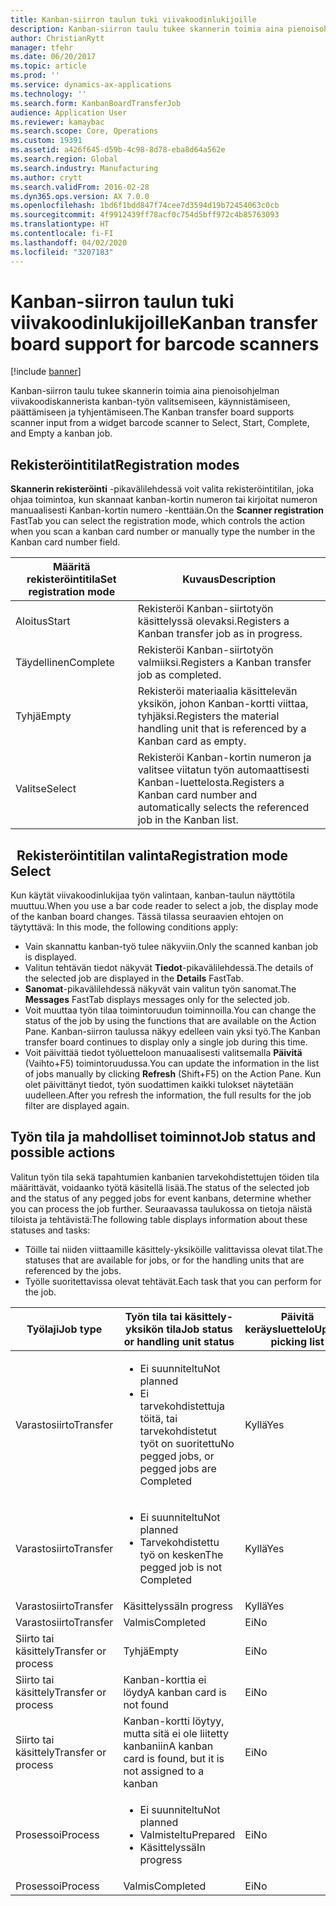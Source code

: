 ```yaml
---
title: Kanban-siirron taulun tuki viivakoodinlukijoille
description: Kanban-siirron taulu tukee skannerin toimia aina pienoisohjelman viivakoodiskannerista kanban-työn valitsemiseen, käynnistämiseen, päättämiseen ja tyhjentämiseen.
author: ChristianRytt
manager: tfehr
ms.date: 06/20/2017
ms.topic: article
ms.prod: ''
ms.service: dynamics-ax-applications
ms.technology: ''
ms.search.form: KanbanBoardTransferJob
audience: Application User
ms.reviewer: kamaybac
ms.search.scope: Core, Operations
ms.custom: 19391
ms.assetid: a426f645-d59b-4c98-8d78-eba8d64a562e
ms.search.region: Global
ms.search.industry: Manufacturing
ms.author: crytt
ms.search.validFrom: 2016-02-28
ms.dyn365.ops.version: AX 7.0.0
ms.openlocfilehash: 1bd6f1bdd847f74cee7d3594d19b72454063c0cb
ms.sourcegitcommit: 4f9912439ff78acf0c754d5bff972c4b85763093
ms.translationtype: HT
ms.contentlocale: fi-FI
ms.lasthandoff: 04/02/2020
ms.locfileid: "3207183"
---
```

# <a name="kanban-transfer-board-support-for-barcode-scanners"></a><span data-ttu-id="66a46-103">Kanban-siirron taulun tuki viivakoodinlukijoille</span><span class="sxs-lookup"><span data-stu-id="66a46-103">Kanban transfer board support for barcode scanners</span></span>

[!include [banner](../includes/banner.md)]

<span data-ttu-id="66a46-104">Kanban-siirron taulu tukee skannerin toimia aina pienoisohjelman viivakoodiskannerista kanban-työn valitsemiseen, käynnistämiseen, päättämiseen ja tyhjentämiseen.</span><span class="sxs-lookup"><span data-stu-id="66a46-104">The Kanban transfer board supports scanner input from a widget barcode scanner to Select, Start, Complete, and Empty a kanban job.</span></span>

<a name="registration-modes"></a><span data-ttu-id="66a46-105">Rekisteröintitilat</span><span class="sxs-lookup"><span data-stu-id="66a46-105">Registration modes</span></span>
------------------

<span data-ttu-id="66a46-106">**Skannerin rekisteröinti** -pikavälilehdessä voit valita rekisteröintitilan, joka ohjaa toimintoa, kun skannaat kanban-kortin numeron tai kirjoitat numeron manuaalisesti Kanban-kortin numero -kenttään.</span><span class="sxs-lookup"><span data-stu-id="66a46-106">On the **Scanner registration** FastTab you can select the registration mode, which controls the action when you scan a kanban card number or manually type the number in the Kanban card number field.</span></span>

| <span data-ttu-id="66a46-107">Määritä rekisteröintitila</span><span class="sxs-lookup"><span data-stu-id="66a46-107">Set registration mode</span></span> | <span data-ttu-id="66a46-108">Kuvaus</span><span class="sxs-lookup"><span data-stu-id="66a46-108">Description</span></span>                                                                                     |
|-----------------------|-------------------------------------------------------------------------------------------------|
| <span data-ttu-id="66a46-109">Aloitus</span><span class="sxs-lookup"><span data-stu-id="66a46-109">Start</span></span>                 | <span data-ttu-id="66a46-110">Rekisteröi Kanban-siirtotyön käsittelyssä olevaksi.</span><span class="sxs-lookup"><span data-stu-id="66a46-110">Registers a Kanban transfer job as in progress.</span></span>                                                 |
| <span data-ttu-id="66a46-111">Täydellinen</span><span class="sxs-lookup"><span data-stu-id="66a46-111">Complete</span></span>              | <span data-ttu-id="66a46-112">Rekisteröi Kanban-siirtotyön valmiiksi.</span><span class="sxs-lookup"><span data-stu-id="66a46-112">Registers a Kanban transfer job as completed.</span></span>                                                   |
| <span data-ttu-id="66a46-113">Tyhjä</span><span class="sxs-lookup"><span data-stu-id="66a46-113">Empty</span></span>                 | <span data-ttu-id="66a46-114">Rekisteröi materiaalia käsittelevän yksikön, johon Kanban-kortti viittaa, tyhjäksi.</span><span class="sxs-lookup"><span data-stu-id="66a46-114">Registers the material handling unit that is referenced by a Kanban card as empty.</span></span>              |
| <span data-ttu-id="66a46-115">Valitse</span><span class="sxs-lookup"><span data-stu-id="66a46-115">Select</span></span>                | <span data-ttu-id="66a46-116">Rekisteröi Kanban-kortin numeron ja valitsee viitatun työn automaattisesti Kanban-luettelosta.</span><span class="sxs-lookup"><span data-stu-id="66a46-116">Registers a Kanban card number and automatically selects the referenced job in the Kanban list.</span></span> |

 
<span data-ttu-id="66a46-117">Rekisteröintitilan valinta</span><span class="sxs-lookup"><span data-stu-id="66a46-117">Registration mode Select</span></span>
------------------------

<span data-ttu-id="66a46-118">Kun käytät viivakoodinlukijaa työn valintaan, kanban-taulun näyttötila muuttuu.</span><span class="sxs-lookup"><span data-stu-id="66a46-118">When you use a bar code reader to select a job, the display mode of the kanban board changes.</span></span><span data-ttu-id="66a46-119"> Tässä tilassa seuraavien ehtojen on täytyttävä:</span><span class="sxs-lookup"><span data-stu-id="66a46-119"> In this mode, the following conditions apply:</span></span>

-   <span data-ttu-id="66a46-120">Vain skannattu kanban-työ tulee näkyviin.</span><span class="sxs-lookup"><span data-stu-id="66a46-120">Only the scanned kanban job is displayed.</span></span>
-   <span data-ttu-id="66a46-121">Valitun tehtävän tiedot näkyvät **Tiedot**-pikavälilehdessä.</span><span class="sxs-lookup"><span data-stu-id="66a46-121">The details of the selected job are displayed in the **Details** FastTab.</span></span>
-   <span data-ttu-id="66a46-122">**Sanomat**-pikavälilehdessä näkyvät vain valitun työn sanomat.</span><span class="sxs-lookup"><span data-stu-id="66a46-122">The **Messages** FastTab displays messages only for the selected job.</span></span>
-   <span data-ttu-id="66a46-123">Voit muuttaa työn tilaa toimintoruudun toiminnoilla.</span><span class="sxs-lookup"><span data-stu-id="66a46-123">You can change the status of the job by using the functions that are available on the Action Pane.</span></span> <span data-ttu-id="66a46-124">Kanban-siirron taulussa näkyy edelleen vain yksi työ.</span><span class="sxs-lookup"><span data-stu-id="66a46-124">The Kanban transfer board continues to display only a single job during this time.</span></span>
-   <span data-ttu-id="66a46-125">Voit päivittää tiedot työluetteloon manuaalisesti valitsemalla **Päivitä** (Vaihto+F5) toimintoruudussa.</span><span class="sxs-lookup"><span data-stu-id="66a46-125">You can update the information in the list of jobs manually by clicking **Refresh** (Shift+F5) on the Action Pane.</span></span> <span data-ttu-id="66a46-126">Kun olet päivittänyt tiedot, työn suodattimen kaikki tulokset näytetään uudelleen.</span><span class="sxs-lookup"><span data-stu-id="66a46-126">After you refresh the information, the full results for the job filter are displayed again.</span></span>

## <a name="job-status-and-possible-actions"></a><span data-ttu-id="66a46-127">Työn tila ja mahdolliset toiminnot</span><span class="sxs-lookup"><span data-stu-id="66a46-127">Job status and possible actions</span></span>
<span data-ttu-id="66a46-128">Valitun työn tila sekä tapahtumien kanbanien tarvekohdistettujen töiden tila määrittävät, voidaanko työtä käsitellä lisää.</span><span class="sxs-lookup"><span data-stu-id="66a46-128">The status of the selected job and the status of any pegged jobs for event kanbans, determine whether you can process the job further.</span></span> <span data-ttu-id="66a46-129">Seuraavassa taulukossa on tietoja näistä tiloista ja tehtävistä:</span><span class="sxs-lookup"><span data-stu-id="66a46-129">The following table displays information about these statuses and tasks:</span></span>
-   <span data-ttu-id="66a46-130">Töille tai niiden viittaamille käsittely-yksiköille valittavissa olevat tilat.</span><span class="sxs-lookup"><span data-stu-id="66a46-130">The statuses that are available for jobs, or for the handling units that are referenced by the jobs.</span></span>
-   <span data-ttu-id="66a46-131">Työlle suoritettavissa olevat tehtävät.</span><span class="sxs-lookup"><span data-stu-id="66a46-131">Each task that you can perform for the job.</span></span>

<table>
<colgroup>
<col width="12%" />
<col width="12%" />
<col width="12%" />
<col width="12%" />
<col width="12%" />
<col width="12%" />
<col width="12%" />
<col width="12%" />
</colgroup>
<thead>
<tr class="header">
<th><span data-ttu-id="66a46-132">Työlaji</span><span class="sxs-lookup"><span data-stu-id="66a46-132">Job type</span></span></th>
<th><span data-ttu-id="66a46-133">Työn tila tai käsittely-yksikön tila</span><span class="sxs-lookup"><span data-stu-id="66a46-133">Job status or handling unit status</span></span></th>
<th><span data-ttu-id="66a46-134">Päivitä keräysluettelo</span><span class="sxs-lookup"><span data-stu-id="66a46-134">Update picking list</span></span></th>
<th><span data-ttu-id="66a46-135">Aloitus</span><span class="sxs-lookup"><span data-stu-id="66a46-135">Start</span></span></th>
<th><span data-ttu-id="66a46-136">Päivitä rekisteröinti</span><span class="sxs-lookup"><span data-stu-id="66a46-136">Update registration</span></span></th>
<th><span data-ttu-id="66a46-137">Täydellinen</span><span class="sxs-lookup"><span data-stu-id="66a46-137">Complete</span></span></th>
<th><span data-ttu-id="66a46-138">Tyhjä</span><span class="sxs-lookup"><span data-stu-id="66a46-138">Empty</span></span></th>
<th><span data-ttu-id="66a46-139">Luo tapahtuma-kanbaneita</span><span class="sxs-lookup"><span data-stu-id="66a46-139">Create event kanbans</span></span></th>
</tr>
</thead>
<tbody>
<tr class="odd">
<td><span data-ttu-id="66a46-140">Varastosiirto</span><span class="sxs-lookup"><span data-stu-id="66a46-140">Transfer</span></span></td>
<td><ul>
<li><span data-ttu-id="66a46-141">Ei suunniteltu</span><span class="sxs-lookup"><span data-stu-id="66a46-141">Not planned</span></span></li>
<li><span data-ttu-id="66a46-142">Ei tarvekohdistettuja töitä, tai tarvekohdistetut työt on suoritettu</span><span class="sxs-lookup"><span data-stu-id="66a46-142">No pegged jobs, or pegged jobs are Completed</span></span></li>
</ul></td>
<td><span data-ttu-id="66a46-143">Kyllä</span><span class="sxs-lookup"><span data-stu-id="66a46-143">Yes</span></span></td>
<td><span data-ttu-id="66a46-144">Kyllä</span><span class="sxs-lookup"><span data-stu-id="66a46-144">Yes</span></span></td>
<td><span data-ttu-id="66a46-145">Kyllä</span><span class="sxs-lookup"><span data-stu-id="66a46-145">Yes</span></span></td>
<td><span data-ttu-id="66a46-146">Kyllä</span><span class="sxs-lookup"><span data-stu-id="66a46-146">Yes</span></span></td>
<td><span data-ttu-id="66a46-147">Ei</span><span class="sxs-lookup"><span data-stu-id="66a46-147">No</span></span></td>
<td><span data-ttu-id="66a46-148">Kyllä</span><span class="sxs-lookup"><span data-stu-id="66a46-148">Yes</span></span></td>
</tr>
<tr class="even">
<td><span data-ttu-id="66a46-149">Varastosiirto</span><span class="sxs-lookup"><span data-stu-id="66a46-149">Transfer</span></span></td>
<td><ul>
<li><span data-ttu-id="66a46-150">Ei suunniteltu</span><span class="sxs-lookup"><span data-stu-id="66a46-150">Not planned</span></span></li>
<li><span data-ttu-id="66a46-151">Tarvekohdistettu työ on kesken</span><span class="sxs-lookup"><span data-stu-id="66a46-151">The pegged job is not Completed</span></span></li>
</ul></td>
<td><span data-ttu-id="66a46-152">Kyllä</span><span class="sxs-lookup"><span data-stu-id="66a46-152">Yes</span></span></td>
<td><span data-ttu-id="66a46-153">Ei</span><span class="sxs-lookup"><span data-stu-id="66a46-153">No</span></span></td>
<td><span data-ttu-id="66a46-154">Kyllä</span><span class="sxs-lookup"><span data-stu-id="66a46-154">Yes</span></span></td>
<td><span data-ttu-id="66a46-155">Ei</span><span class="sxs-lookup"><span data-stu-id="66a46-155">No</span></span></td>
<td><span data-ttu-id="66a46-156">Ei</span><span class="sxs-lookup"><span data-stu-id="66a46-156">No</span></span></td>
<td><span data-ttu-id="66a46-157">Ei</span><span class="sxs-lookup"><span data-stu-id="66a46-157">No</span></span></td>
</tr>
<tr class="odd">
<td><span data-ttu-id="66a46-158">Varastosiirto</span><span class="sxs-lookup"><span data-stu-id="66a46-158">Transfer</span></span></td>
<td><span data-ttu-id="66a46-159">Käsittelyssä</span><span class="sxs-lookup"><span data-stu-id="66a46-159">In progress</span></span></td>
<td><span data-ttu-id="66a46-160">Kyllä</span><span class="sxs-lookup"><span data-stu-id="66a46-160">Yes</span></span></td>
<td><span data-ttu-id="66a46-161">Ei</span><span class="sxs-lookup"><span data-stu-id="66a46-161">No</span></span></td>
<td><span data-ttu-id="66a46-162">Kyllä</span><span class="sxs-lookup"><span data-stu-id="66a46-162">Yes</span></span></td>
<td><span data-ttu-id="66a46-163">Kyllä</span><span class="sxs-lookup"><span data-stu-id="66a46-163">Yes</span></span></td>
<td><span data-ttu-id="66a46-164">Ei</span><span class="sxs-lookup"><span data-stu-id="66a46-164">No</span></span></td>
<td><span data-ttu-id="66a46-165">Ei</span><span class="sxs-lookup"><span data-stu-id="66a46-165">No</span></span></td>
</tr>
<tr class="even">
<td><span data-ttu-id="66a46-166">Varastosiirto</span><span class="sxs-lookup"><span data-stu-id="66a46-166">Transfer</span></span></td>
<td><span data-ttu-id="66a46-167">Valmis</span><span class="sxs-lookup"><span data-stu-id="66a46-167">Completed</span></span></td>
<td><span data-ttu-id="66a46-168">Ei</span><span class="sxs-lookup"><span data-stu-id="66a46-168">No</span></span></td>
<td><span data-ttu-id="66a46-169">Ei</span><span class="sxs-lookup"><span data-stu-id="66a46-169">No</span></span></td>
<td><span data-ttu-id="66a46-170">Ei</span><span class="sxs-lookup"><span data-stu-id="66a46-170">No</span></span></td>
<td><span data-ttu-id="66a46-171">Ei</span><span class="sxs-lookup"><span data-stu-id="66a46-171">No</span></span></td>
<td><span data-ttu-id="66a46-172">Kyllä</span><span class="sxs-lookup"><span data-stu-id="66a46-172">Yes</span></span></td>
<td><span data-ttu-id="66a46-173">Ei</span><span class="sxs-lookup"><span data-stu-id="66a46-173">No</span></span></td>
</tr>
<tr class="odd">
<td><span data-ttu-id="66a46-174">Siirto tai käsittely</span><span class="sxs-lookup"><span data-stu-id="66a46-174">Transfer or process</span></span></td>
<td><span data-ttu-id="66a46-175">Tyhjä</span><span class="sxs-lookup"><span data-stu-id="66a46-175">Empty</span></span></td>
<td><span data-ttu-id="66a46-176">Ei</span><span class="sxs-lookup"><span data-stu-id="66a46-176">No</span></span></td>
<td><span data-ttu-id="66a46-177">Ei</span><span class="sxs-lookup"><span data-stu-id="66a46-177">No</span></span></td>
<td><span data-ttu-id="66a46-178">Ei</span><span class="sxs-lookup"><span data-stu-id="66a46-178">No</span></span></td>
<td><span data-ttu-id="66a46-179">Ei</span><span class="sxs-lookup"><span data-stu-id="66a46-179">No</span></span></td>
<td><span data-ttu-id="66a46-180">Ei</span><span class="sxs-lookup"><span data-stu-id="66a46-180">No</span></span></td>
<td><span data-ttu-id="66a46-181">Ei</span><span class="sxs-lookup"><span data-stu-id="66a46-181">No</span></span></td>
</tr>
<tr class="even">
<td><span data-ttu-id="66a46-182">Siirto tai käsittely</span><span class="sxs-lookup"><span data-stu-id="66a46-182">Transfer or process</span></span></td>
<td><span data-ttu-id="66a46-183">Kanban-korttia ei löydy</span><span class="sxs-lookup"><span data-stu-id="66a46-183">A kanban card is not found</span></span></td>
<td><span data-ttu-id="66a46-184">Ei</span><span class="sxs-lookup"><span data-stu-id="66a46-184">No</span></span></td>
<td><span data-ttu-id="66a46-185">Ei</span><span class="sxs-lookup"><span data-stu-id="66a46-185">No</span></span></td>
<td><span data-ttu-id="66a46-186">Ei</span><span class="sxs-lookup"><span data-stu-id="66a46-186">No</span></span></td>
<td><span data-ttu-id="66a46-187">Ei</span><span class="sxs-lookup"><span data-stu-id="66a46-187">No</span></span></td>
<td><span data-ttu-id="66a46-188">Ei</span><span class="sxs-lookup"><span data-stu-id="66a46-188">No</span></span></td>
<td><span data-ttu-id="66a46-189">Ei</span><span class="sxs-lookup"><span data-stu-id="66a46-189">No</span></span></td>
</tr>
<tr class="odd">
<td><span data-ttu-id="66a46-190">Siirto tai käsittely</span><span class="sxs-lookup"><span data-stu-id="66a46-190">Transfer or process</span></span></td>
<td><span data-ttu-id="66a46-191">Kanban-kortti löytyy, mutta sitä ei ole liitetty kanbaniin</span><span class="sxs-lookup"><span data-stu-id="66a46-191">A kanban card is found, but it is not assigned to a kanban</span></span></td>
<td><span data-ttu-id="66a46-192">Ei</span><span class="sxs-lookup"><span data-stu-id="66a46-192">No</span></span></td>
<td><span data-ttu-id="66a46-193">Ei</span><span class="sxs-lookup"><span data-stu-id="66a46-193">No</span></span></td>
<td><span data-ttu-id="66a46-194">Ei</span><span class="sxs-lookup"><span data-stu-id="66a46-194">No</span></span></td>
<td><span data-ttu-id="66a46-195">Ei</span><span class="sxs-lookup"><span data-stu-id="66a46-195">No</span></span></td>
<td><span data-ttu-id="66a46-196">Ei</span><span class="sxs-lookup"><span data-stu-id="66a46-196">No</span></span></td>
<td><span data-ttu-id="66a46-197">Ei</span><span class="sxs-lookup"><span data-stu-id="66a46-197">No</span></span></td>
</tr>
<tr class="even">
<td><span data-ttu-id="66a46-198">Prosessoi</span><span class="sxs-lookup"><span data-stu-id="66a46-198">Process</span></span></td>
<td><ul>
<li><span data-ttu-id="66a46-199">Ei suunniteltu</span><span class="sxs-lookup"><span data-stu-id="66a46-199">Not planned</span></span></li>
<li><span data-ttu-id="66a46-200">Valmisteltu</span><span class="sxs-lookup"><span data-stu-id="66a46-200">Prepared</span></span></li>
<li><span data-ttu-id="66a46-201">Käsittelyssä</span><span class="sxs-lookup"><span data-stu-id="66a46-201">In progress</span></span></li>
</ul></td>
<td><span data-ttu-id="66a46-202">Ei</span><span class="sxs-lookup"><span data-stu-id="66a46-202">No</span></span></td>
<td><span data-ttu-id="66a46-203">Ei</span><span class="sxs-lookup"><span data-stu-id="66a46-203">No</span></span></td>
<td><span data-ttu-id="66a46-204">Ei</span><span class="sxs-lookup"><span data-stu-id="66a46-204">No</span></span></td>
<td><span data-ttu-id="66a46-205">Ei</span><span class="sxs-lookup"><span data-stu-id="66a46-205">No</span></span></td>
<td><span data-ttu-id="66a46-206">Ei</span><span class="sxs-lookup"><span data-stu-id="66a46-206">No</span></span></td>
<td><span data-ttu-id="66a46-207">Ei</span><span class="sxs-lookup"><span data-stu-id="66a46-207">No</span></span></td>
</tr>
<tr class="odd">
<td><span data-ttu-id="66a46-208">Prosessoi</span><span class="sxs-lookup"><span data-stu-id="66a46-208">Process</span></span></td>
<td><span data-ttu-id="66a46-209">Valmis</span><span class="sxs-lookup"><span data-stu-id="66a46-209">Completed</span></span></td>
<td><span data-ttu-id="66a46-210">Ei</span><span class="sxs-lookup"><span data-stu-id="66a46-210">No</span></span></td>
<td><span data-ttu-id="66a46-211">Ei</span><span class="sxs-lookup"><span data-stu-id="66a46-211">No</span></span></td>
<td><span data-ttu-id="66a46-212">Ei</span><span class="sxs-lookup"><span data-stu-id="66a46-212">No</span></span></td>
<td><span data-ttu-id="66a46-213">Ei</span><span class="sxs-lookup"><span data-stu-id="66a46-213">No</span></span></td>
<td><span data-ttu-id="66a46-214">Ei</span><span class="sxs-lookup"><span data-stu-id="66a46-214">No</span></span></td>
<td><span data-ttu-id="66a46-215">Ei</span><span class="sxs-lookup"><span data-stu-id="66a46-215">No</span></span></td>
</tr>
</tbody>
</table>





